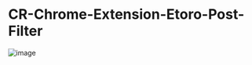 # CR-Chrome-Extension-Etoro-Post-Filter

![image](https://user-images.githubusercontent.com/23003820/117079036-a9e98680-ad43-11eb-8dc6-2e480c1e96d8.png)
